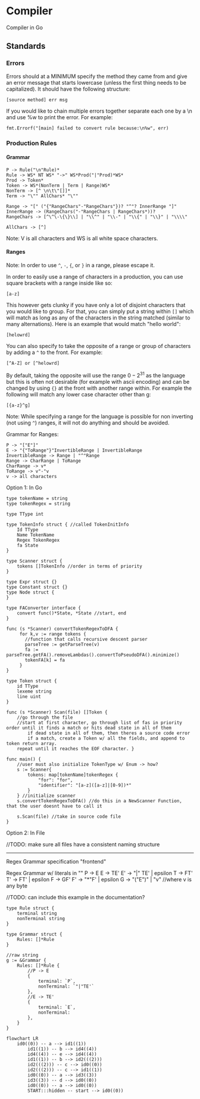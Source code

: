 # Compiler 

Compiler in Go 

## Standards
### Errors
Errors should at a MINIMUM specify the method they came from and give an error message that starts lowercase (unless the first thing needs to be capitalized). It should have the following structure:

`[source method] err msg`

If you would like to chain multiple errors together separate each one by a \n and use %w to print the error. For example:

`fmt.Errorf("[main] failed to convert rule because:\n%w", err)`

### Production Rules
#### Grammar
```
P -> Rule("\n"Rule)*
Rule -> WS* NT WS* "->" WS*Prod("|"Prod)*WS*
Prod -> Token*
Token -> WS*(NonTerm | Term | Range)WS*
NonTerm -> [^ \n\t\"[]]*
Term -> "\"" AllChars* "\""

Range -> "[" ("{"RangeChars"-"RangeChars"})? "^"? InnerRange "]"
InnerRange -> (RangeChars("-"RangeChars | RangeChars*))?
RangeChars -> [^\^\-\{\}\\] | "\\^" | "\\-" | "\\{" | "\\}" | "\\\\"

AllChars -> [^]

```
Note: V is all characters and WS is all white space characters.

#### Ranges
Note: In order to use `^`, `-`, `{`, or `}` in a range, please escape it.

In order to easily use a range of characters in a production, you can use square brackets with a range inside like so:

`[a-z]`

This however gets clunky if you have only a lot of disjoint characters that you would like to group. For that, you can simply put a string within `[]` which will match as long as any of the characters in the string matched (similar to many alternations). Here is an example that would match "hello world":

`[helowrd]`

You can also specify to take the opposite of a range or group of characters by adding a `^` to the front. For example:

`[^A-Z] or [^helowrd]`

By default, taking the opposite will use the range $0-2^{31}$ as the language but this is often not desirable (for example with ascii encoding) and can be changed by using `{}` at the front with another range within. For example the following will match any lower case character other than g:

`[{a-z}^g]`

Note: While specifying a range for the language is possible for non inverting (not using `^`) ranges, it will not do anything and should be avoided.

Grammar for Ranges:
```
P -> "["E"]"
E -> "{"ToRange"}"InvertibleRange | InvertibleRange
InvertibleRange -> Range | "^"Range
Range -> CharRange | ToRange
CharRange -> v*
ToRange -> v"-"v
v -> all characters
```


Option 1: In Go
```
type tokenName = string
type tokenRegex = string

type TType int

type TokenInfo struct { //called TokenInitInfo 
    Id TType
    Name TokenName
    Regex TokenRegex 
    fa State 
}

type Scanner struct {   
    tokens []TokenInfo //order in terms of priority 
}

type Expr struct {}
type Constant struct {}
type Node struct {
}

type FAConverter interface {
    convert func()*State, *State //start, end 
}

func (s *Scanner) convertTokenRegexToDFA {
     for k,v := range tokens {
       //function that calls recursive descent parser 
       parseTree := getParseTree(v)
       fa := parseTree.getFA().removeLambdas().convertToPseudoDFA().minimize()
       tokenFA[k] = fa 
     }
}

type Token struct {
    id TType
    lexeme string 
    line uint 
}

func (s *Scanner) Scan(file) []Token { 
    //go through the file
    //start at first character, go through list of fas in priority order until it finds a match or hits dead state in all of them
        if dead state in all of them, then theres a source code error
        if a match, create a Token w/ all the fields, and append to token return array. 
    repeat until it reaches the EOF character. }

func main() {
    //user must also initialize TokenType w/ Enum -> how?  
    s := Scanner{
        tokens: map[tokenName]tokenRegex { 
            "for": "for", 
            "identifier": "[a-z]([a-z]|[0-9])*"
        }
    } //initialize scanner
    s.convertTokenRegexToDFA() //do this in a NewScanner Function, that the user doesnt have to call it 

    s.Scan(file) //take in source code file 
}
```

Option 2: In File 

//TODO: make sure all files have a consistent naming structure


-------------
Regex Grammar specification "frontend"

Regex Grammar w/ literals in ""
P -> E
E -> TE'
E' -> "|" TE' | epsilon
T -> FT'
T' -> FT' | epsilon
F -> GF'
F' -> "*"F' | epsilon
G -> "("E")" | "v" //where v is any byte

//TODO: can include this example in the documentation?
```
type Rule struct {
    terminal string 
    nonTerminal string 
}

type Grammar struct {
    Rules: []*Rule
}

//raw string 
g := &Grammar { 
    Rules: []*Rule {
        //P -> E 
        {
            terminal: `P`, 
            nonTerminal: `"|"TE'` 
        },
        //E -> TE'
        {
            terminal: `E`, 
            nonTerminal: 
        }, 
    }
}

```

```mermaid
flowchart LR
    id0((0)) -- a --> id1((1))
        id1((1)) -- b --> id4((4))
        id4((4)) -- e --> id4((4))
        id1((1)) -- b --> id2(((2)))
        id2(((2))) -- c --> id0((0))
        id2(((2))) -- c --> id1((1))
        id0((0)) -- a --> id3((3))
        id3((3)) -- d --> id0((0))
        id0((0)) -- a --> id0((0))
        START:::hidden -- start --> id0((0))
```